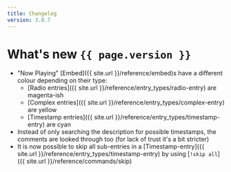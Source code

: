 ```yaml
---
title: Changelog
version: 3.0.7
---
```

# What's new `{{ page.version }}`

- "Now Playing" [Embed]({{ site.url }}/reference/embed)s have a different colour depending on their type:
  * [Radio entries]({{ site.url }}/reference/entry_types/radio-entry) are magenta-ish
  * [Complex entries]({{ site.url }}/reference/entry_types/complex-entry) are yellow
  * [Timestamp entries]({{ site.url }}/reference/entry_types/timestamp-entry) are cyan
- Instead of only searching the description for possible timestamps, the comments are looked through too (for lack of trust it's a bit stricter)
- It is now possible to skip all sub-entries in a [Timestamp-entry]({{ site.url }}/reference/entry_types/timestamp-entry) by using [`!skip all`]({{ site.url }}/reference/commands/skip)
